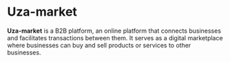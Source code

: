 # Uza-market

**Uza-market** is a B2B platform, an online platform that connects businesses and facilitates transactions between them. It serves as a digital marketplace where businesses can buy and sell products or services to other businesses.
